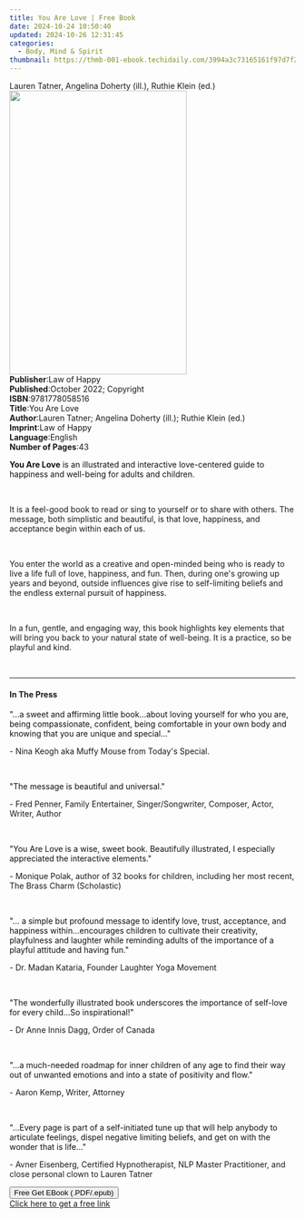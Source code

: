```yaml
---
title: You Are Love | Free Book
date: 2024-10-24 10:50:40
updated: 2024-10-26 12:31:45
categories:
  - Body, Mind & Spirit
thumbnail: https://thmb-001-ebook.techidaily.com/3994a3c73165161f97d7f26f3bd4919bfeefa7148ae8135dac62fa277d12a5a8.jpg
---
```

<main id="book-container">
  <div class="flex flex-col">
    <div class="book-brief flex-1 py-6 px-4 sm:p-6 md:py-10 md:px-8">
      <!-- brief-->
      <div class="book-brief-main">
        Lauren Tatner, Angelina Doherty (ill.), Ruthie Klein (ed.)
      </div>
    </div>
    <div
      class="book-meta-info flex-1 grid gap-4 col-start-1 col-end-3 row-start-1 sm:mb-6 sm:grid-cols-4 lg:gap-6 lg:col-start-2 lg:row-end-6 lg:row-span-6 lg:mb-0"
    >
      <div
        class="book-meta-info-left place-content-center mt-4 p-4 text-sm leading-6 col-start-2 col-span-2 dark:text-slate-400"
      >
        <img
          class="w-full h-500 object-cover rounded-lg sm:h-255 sm:col-span-2 lg:col-span-full"
          src="https://img-001-ebook.techidaily.com/767c5e34755b9bfe4be533d2b4f9497c76661e678a5d78ccaae335fd7e6a9295.jpg"
          alt=""
          width="312"
          height="500"
        />
      </div>
      <div
        class="book-meta-info-right mt-2 col-start-1 row-start-2 col-span-3 self-center"
      >
        <!-- meta data  -->
        <div class="flex flex-col px-4 md:px-8">
          <div class="flex-1">
            <strong>Publisher</strong>:<span class="px-2">Law of Happy</span>
          </div>
          <div class="flex-1">
            <strong>Published</strong>:<span class="px-2"
              >October 2022; Copyright</span
            >
          </div>
          <div class="flex-1">
            <strong>ISBN</strong>:<span class="px-2">9781778058516</span>
          </div>
          <div class="flex-1">
            <strong>Title</strong>:<span class="px-2">You Are Love</span>
          </div>
          <div class="flex-1">
            <strong>Author</strong>:<span class="px-2"
              >Lauren Tatner; Angelina Doherty (ill.); Ruthie Klein (ed.)</span
            >
          </div>
          <div class="flex-1">
            <strong>Imprint</strong>:<span class="px-2">Law of Happy</span>
          </div>
          <div class="flex-1">
            <strong>Language</strong>:<span class="px-2">English</span>
          </div>
          <div class="flex-1">
            <strong>Number of Pages</strong>:<span class="px-2">43</span>
          </div>
        </div>
      </div>
    </div>
    <div class="book-description flex-1 py-6 px-4 sm:p-6 md:py-10 md:px-8">
      <div class="book-description-main">
        <div accordion-content="" id="description">
          <p>
            <strong style="color: rgb(15, 17, 17)">You Are Love</strong
            ><span style="color: rgb(15, 17, 17)"
              >&nbsp;is an illustrated and interactive love-centered guide to
              happiness and well-being for adults and children.</span
            >
          </p>
          <p><br /></p>
          <p>
            It is a feel-good book to read or sing to yourself or to share with
            others. The message, both simplistic and beautiful, is that love,
            happiness, and acceptance begin&nbsp;within<span
              style="color: rgb(15, 17, 17)"
              >&nbsp;each of us.</span
            >
          </p>
          <p><br /></p>
          <p>
            You enter the world as a creative and open-minded being who is ready
            to live a life full of love, happiness, and fun. Then, during one's
            growing up years and beyond, outside influences give rise to
            self-limiting beliefs and the endless&nbsp;external<span
              style="color: rgb(15, 17, 17)"
              >&nbsp;pursuit of happiness.</span
            >
          </p>
          <p><br /></p>
          <p>
            In a fun, gentle, and engaging way, this book highlights key
            elements that will bring you back to your natural state of
            well-being. It is a practice, so be playful and kind.
          </p>
          <p><br /></p>
        </div>
        <div class="accordion-fader"></div>
      </div>
    </div>
    <div class="book-excerpts flex-1 py-6 px-4 sm:p-6 md:py-10 md:px-8">
      <!-- excerpts-->
      <div class="book-excerpts-main">
        <hr />
        <h4 class="placeholder placeholder-heading">
          <span>In The Press</span>
        </h4>
        <p></p>
        <p>
          <span style="color: rgba(15, 17, 17, 1)"
            >"...a sweet and affirming little book...about loving yourself for
            who you are, being compassionate, confident, being comfortable in
            your own body and knowing that you are unique and special..."</span
          >
        </p>
        <p>- Nina Keogh aka Muffy Mouse from Today's Special.</p>
        <p><br /></p>
        <p>
          <span style="color: rgba(15, 17, 17, 1)"
            >"The message is beautiful and universal."</span
          >
        </p>
        <p>
          - Fred Penner, Family Entertainer, Singer/Songwriter, Composer, Actor,
          Writer, Author
        </p>
        <p><br /></p>
        <p>
          <span style="color: rgba(15, 17, 17, 1)"
            >"You Are Love is a wise, sweet book. Beautifully illustrated, I
            especially appreciated the interactive elements."</span
          >
        </p>
        <p>
          - Monique Polak, author of 32 books for children, including her most
          recent, The Brass Charm (Scholastic)
        </p>
        <p><br /></p>
        <p>
          <span style="color: rgba(15, 17, 17, 1)"
            >"... a simple but profound message to identify love, trust,
            acceptance, and happiness within...encourages children to cultivate
            their creativity, playfulness and laughter while reminding adults of
            the importance of a playful attitude and having fun."</span
          >
        </p>
        <p>- Dr. Madan Kataria, Founder Laughter Yoga Movement</p>
        <p><br /></p>
        <p>
          <span style="color: rgba(15, 17, 17, 1)"
            >"The wonderfully illustrated book underscores the importance of
            self-love for every child...So inspirational!"</span
          >
        </p>
        <p>- Dr Anne Innis Dagg, Order of Canada</p>
        <p><br /></p>
        <p>
          <span style="color: rgba(15, 17, 17, 1)"
            >"...a much-needed roadmap for inner children of any age to find
            their way out of unwanted emotions and into a state of positivity
            and flow."</span
          >
        </p>
        <p>- Aaron Kemp, Writer, Attorney</p>
        <p><br /></p>
        <p>
          <span style="color: rgba(15, 17, 17, 1)"
            >"...Every page is part of a self-initiated tune up that will help
            anybody to articulate feelings, dispel negative limiting beliefs,
            and get on with the wonder that is life..."</span
          >
        </p>
        <p>
          - Avner Eisenberg, Certified Hypnotherapist, NLP Master Practitioner,
          and close personal clown to Lauren Tatner
        </p>
        <p></p>
      </div>
    </div>
    <div
      class="book-about-author flex-1 py-6 px-4 sm:p-6 md:py-10 md:px-8"
    ></div>
    <div class="book-free-get flex-1 py-6 px-4 sm:p-6 md:py-10 md:px-8">
      <button
        id="btn-free-get"
        class="bg-blue-500 hover:bg-blue-700 text-white font-bold py-2 px-4 rounded"
      >
        Free Get EBook (.PDF/.epub)
      </button>
      <div id="countdown-display" class="px-2 text-lg mt-2"></div>
      <a
        id="free-link"
        class="hidden bg-blue-500 hover:bg-blue-700 text-white font-bold py-2 px-4 rounded"
        href="https://www.ebooks.com/en-us/book/210703099/you-are-love/lauren-tatner/"
        target="_blank"
        >Click here to get a free link</a
      >
    </div>
    <script>
      let countdownTime = 0;
      let countdownInterval = null;
      document
        .getElementById('btn-free-get')
        .addEventListener('click', startCountdown);
      function startCountdown() {
        countdownTime = new Date().getTime() + 60000 * 3;
        countdownInterval = setInterval(updateCountdown, 1000);
        document.getElementById('btn-free-get').disabled = true;
        document
          .getElementById('btn-free-get')
          .classList.add('bg-gray-500', 'cursor-not-allowed');
      }
      function updateCountdown() {
        let currentTime = new Date().getTime();
        let timeLeft = countdownTime - currentTime;
        let secondsLeft = Math.floor(timeLeft / 1000);
        document.getElementById('countdown-display').innerHTML =
          `Remaining time: ${secondsLeft} seconds.`;
        if (secondsLeft <= 0) {
          clearInterval(countdownInterval);
          document.getElementById('btn-free-get').classList.add('hidden');
          document.getElementById('free-link').classList.remove('hidden');
          document.getElementById('countdown-display').innerHTML = '';
        }
      }
    </script>
  </div>
</main>
